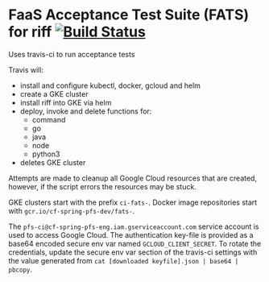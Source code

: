 # FaaS Acceptance Test Suite (FATS) for riff [![Build Status](https://travis-ci.org/projectriff/fats.svg?branch=master)](https://travis-ci.org/projectriff/fats)

Uses travis-ci to run acceptance tests

Travis will:
- install and configure kubectl, docker, gcloud and helm
- create a GKE cluster
- install riff into GKE via helm
- deploy, invoke and delete functions for:
    - command
    - go
    - java
    - node
    - python3
- deletes GKE cluster

Attempts are made to cleanup all Google Cloud resources that are
created, however, if the script errors the resources may be stuck.

GKE clusters start with the prefix `ci-fats-`.
Docker image repositories start with `gcr.io/cf-spring-pfs-dev/fats-`.

The `pfs-ci@cf-spring-pfs-eng.iam.gserviceaccount.com` service account
is used to access Google Cloud. The authentication key-file is provided
as a base64 encoded secure env var named `GCLOUD_CLIENT_SECRET`. To
rotate the credentials, update the secure env var section of the
travis-ci settings with the value generated from
`cat [downloaded keyfile].json | base64 | pbcopy`.
